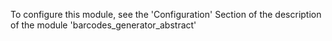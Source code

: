 To configure this module, see the 'Configuration' Section of the
description of the module 'barcodes_generator_abstract'
